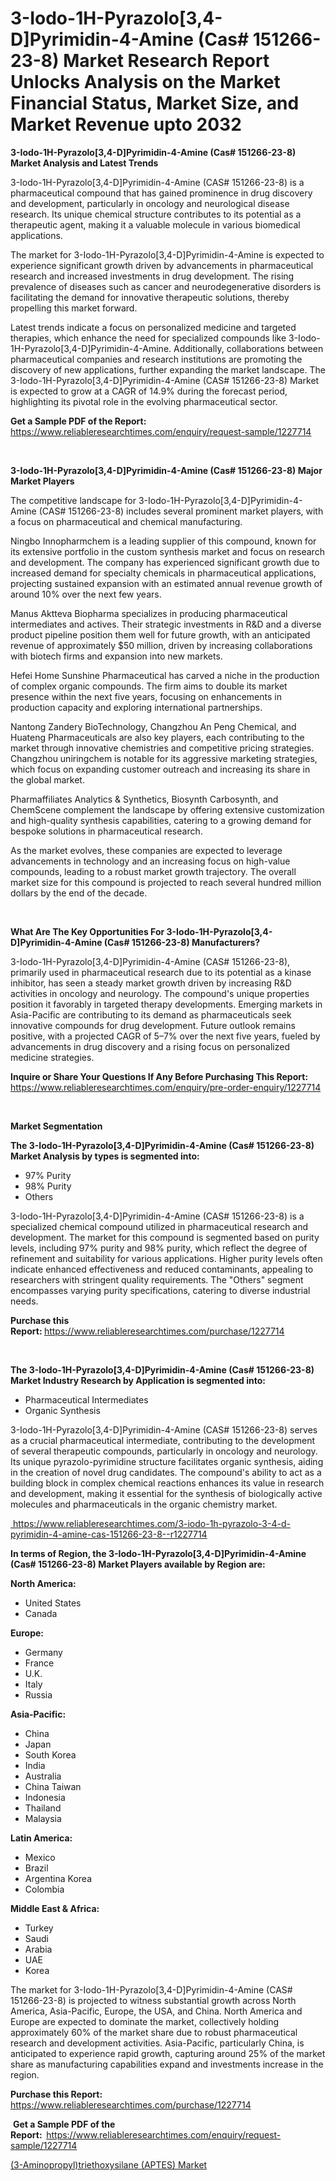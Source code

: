 <p><h1>3-Iodo-1H-Pyrazolo[3,4-D]Pyrimidin-4-Amine (Cas# 151266-23-8) Market Research Report Unlocks Analysis on the Market Financial Status, Market Size, and Market Revenue upto 2032</h1></p><p><strong>3-Iodo-1H-Pyrazolo[3,4-D]Pyrimidin-4-Amine (Cas# 151266-23-8) Market Analysis and Latest Trends</strong></p>
<p><p>3-Iodo-1H-Pyrazolo[3,4-D]Pyrimidin-4-Amine (CAS# 151266-23-8) is a pharmaceutical compound that has gained prominence in drug discovery and development, particularly in oncology and neurological disease research. Its unique chemical structure contributes to its potential as a therapeutic agent, making it a valuable molecule in various biomedical applications. </p><p>The market for 3-Iodo-1H-Pyrazolo[3,4-D]Pyrimidin-4-Amine is expected to experience significant growth driven by advancements in pharmaceutical research and increased investments in drug development. The rising prevalence of diseases such as cancer and neurodegenerative disorders is facilitating the demand for innovative therapeutic solutions, thereby propelling this market forward. </p><p>Latest trends indicate a focus on personalized medicine and targeted therapies, which enhance the need for specialized compounds like 3-Iodo-1H-Pyrazolo[3,4-D]Pyrimidin-4-Amine. Additionally, collaborations between pharmaceutical companies and research institutions are promoting the discovery of new applications, further expanding the market landscape. The 3-Iodo-1H-Pyrazolo[3,4-D]Pyrimidin-4-Amine (CAS# 151266-23-8) Market is expected to grow at a CAGR of 14.9% during the forecast period, highlighting its pivotal role in the evolving pharmaceutical sector.</p></p>
<p><strong>Get a Sample PDF of the Report:&nbsp;</strong> <a href="https://www.reliableresearchtimes.com/enquiry/request-sample/1227714?utm_campaign=3311&utm_medium=2&utm_source=Github&utm_content=ia&utm_term=03042025&utm_id=3-iodo-1h-pyrazolo34-dpyrimidin-4-amine-cas-151266-23-8">https://www.reliableresearchtimes.com/enquiry/request-sample/1227714</a></p>
<p>&nbsp;</p>
<p><strong>3-Iodo-1H-Pyrazolo[3,4-D]Pyrimidin-4-Amine (Cas# 151266-23-8) Major Market Players</strong></p>
<p><p>The competitive landscape for 3-Iodo-1H-Pyrazolo[3,4-D]Pyrimidin-4-Amine (CAS# 151266-23-8) includes several prominent market players, with a focus on pharmaceutical and chemical manufacturing.</p><p>Ningbo Innopharmchem is a leading supplier of this compound, known for its extensive portfolio in the custom synthesis market and focus on research and development. The company has experienced significant growth due to increased demand for specialty chemicals in pharmaceutical applications, projecting sustained expansion with an estimated annual revenue growth of around 10% over the next few years.</p><p>Manus Aktteva Biopharma specializes in producing pharmaceutical intermediates and actives. Their strategic investments in R&D and a diverse product pipeline position them well for future growth, with an anticipated revenue of approximately $50 million, driven by increasing collaborations with biotech firms and expansion into new markets.</p><p>Hefei Home Sunshine Pharmaceutical has carved a niche in the production of complex organic compounds. The firm aims to double its market presence within the next five years, focusing on enhancements in production capacity and exploring international partnerships.</p><p>Nantong Zandery BioTechnology, Changzhou An Peng Chemical, and Huateng Pharmaceuticals are also key players, each contributing to the market through innovative chemistries and competitive pricing strategies. Changzhou uniringchem is notable for its aggressive marketing strategies, which focus on expanding customer outreach and increasing its share in the global market.</p><p>Pharmaffiliates Analytics & Synthetics, Biosynth Carbosynth, and ChemScene complement the landscape by offering extensive customization and high-quality synthesis capabilities, catering to a growing demand for bespoke solutions in pharmaceutical research.</p><p>As the market evolves, these companies are expected to leverage advancements in technology and an increasing focus on high-value compounds, leading to a robust market growth trajectory. The overall market size for this compound is projected to reach several hundred million dollars by the end of the decade.</p></p>
<p>&nbsp;</p>
<p><strong>What Are The Key Opportunities For 3-Iodo-1H-Pyrazolo[3,4-D]Pyrimidin-4-Amine (Cas# 151266-23-8) Manufacturers?</strong></p>
<p><p>3-Iodo-1H-Pyrazolo[3,4-D]Pyrimidin-4-Amine (CAS# 151266-23-8), primarily used in pharmaceutical research due to its potential as a kinase inhibitor, has seen a steady market growth driven by increasing R&D activities in oncology and neurology. The compound's unique properties position it favorably in targeted therapy developments. Emerging markets in Asia-Pacific are contributing to its demand as pharmaceuticals seek innovative compounds for drug development. Future outlook remains positive, with a projected CAGR of 5–7% over the next five years, fueled by advancements in drug discovery and a rising focus on personalized medicine strategies.</p></p>
<p><strong>Inquire or Share Your Questions If Any Before Purchasing This Report:</strong> <a href="https://www.reliableresearchtimes.com/enquiry/pre-order-enquiry/1227714?utm_campaign=3311&utm_medium=2&utm_source=Github&utm_content=ia&utm_term=03042025&utm_id=3-iodo-1h-pyrazolo34-dpyrimidin-4-amine-cas-151266-23-8">https://www.reliableresearchtimes.com/enquiry/pre-order-enquiry/1227714</a></p>
<p>&nbsp;</p>
<p><strong>Market Segmentation</strong></p>
<p><strong>The 3-Iodo-1H-Pyrazolo[3,4-D]Pyrimidin-4-Amine (Cas# 151266-23-8) Market Analysis by types is segmented into:</strong></p>
<p><ul><li>97% Purity</li><li>98% Purity</li><li>Others</li></ul></p>
<p><p>3-Iodo-1H-Pyrazolo[3,4-D]Pyrimidin-4-Amine (CAS# 151266-23-8) is a specialized chemical compound utilized in pharmaceutical research and development. The market for this compound is segmented based on purity levels, including 97% purity and 98% purity, which reflect the degree of refinement and suitability for various applications. Higher purity levels often indicate enhanced effectiveness and reduced contaminants, appealing to researchers with stringent quality requirements. The "Others" segment encompasses varying purity specifications, catering to diverse industrial needs.</p></p>
<p><strong>Purchase this Report:&nbsp;</strong><a href="https://www.reliableresearchtimes.com/purchase/1227714?utm_campaign=3311&utm_medium=2&utm_source=Github&utm_content=ia&utm_term=03042025&utm_id=3-iodo-1h-pyrazolo34-dpyrimidin-4-amine-cas-151266-23-8">https://www.reliableresearchtimes.com/purchase/1227714</a></p>
<p>&nbsp;</p>
<p><strong>The 3-Iodo-1H-Pyrazolo[3,4-D]Pyrimidin-4-Amine (Cas# 151266-23-8) Market Industry Research by Application is segmented into:</strong></p>
<p><ul><li>Pharmaceutical Intermediates</li><li>Organic Synthesis</li></ul></p>
<p><p>3-Iodo-1H-Pyrazolo[3,4-D]Pyrimidin-4-Amine (CAS# 151266-23-8) serves as a crucial pharmaceutical intermediate, contributing to the development of several therapeutic compounds, particularly in oncology and neurology. Its unique pyrazolo-pyrimidine structure facilitates organic synthesis, aiding in the creation of novel drug candidates. The compound's ability to act as a building block in complex chemical reactions enhances its value in research and development, making it essential for the synthesis of biologically active molecules and pharmaceuticals in the organic chemistry market.</p></p>
<p><a href="https://www.reliableresearchtimes.com/3-iodo-1h-pyrazolo-3-4-d-pyrimidin-4-amine-cas-151266-23-8--r1227714?utm_campaign=3311&utm_medium=2&utm_source=Github&utm_content=ia&utm_term=03042025&utm_id=3-iodo-1h-pyrazolo34-dpyrimidin-4-amine-cas-151266-23-8">&nbsp;https://www.reliableresearchtimes.com/3-iodo-1h-pyrazolo-3-4-d-pyrimidin-4-amine-cas-151266-23-8--r1227714</a></p>
<p><strong>In terms of Region, the 3-Iodo-1H-Pyrazolo[3,4-D]Pyrimidin-4-Amine (Cas# 151266-23-8) Market Players available by Region are:</strong></p>
<p>
    <p> <strong> North America: </strong>
        <ul>
            <li>United States</li>
            <li>Canada</li>
        </ul>
        </p> 
    <p> <strong> Europe: </strong>
        <ul>
            <li>Germany</li>
            <li>France</li>
            <li>U.K.</li>
            <li>Italy</li>
            <li>Russia</li>
        </ul>
        </p> 
    <p> <strong> Asia-Pacific: </strong>
        <ul>
            <li>China</li>
            <li>Japan</li>
            <li>South Korea</li>
            <li>India</li>
            <li>Australia</li>
            <li>China Taiwan</li>
            <li>Indonesia</li>
            <li>Thailand</li>
            <li>Malaysia</li>
        </ul>
        </p> 
    <p> <strong> Latin America: </strong>
        <ul>
            <li>Mexico</li>
            <li>Brazil</li>
            <li>Argentina Korea</li>
            <li>Colombia</li>
        </ul>
        </p> 
    <p> <strong> Middle East & Africa: </strong>
        <ul>
            <li>Turkey</li>
            <li>Saudi</li>
            <li>Arabia</li>
            <li>UAE</li>
            <li>Korea</li>
        </ul>
    </p>
    </p>
<p><p>The market for 3-Iodo-1H-Pyrazolo[3,4-D]Pyrimidin-4-Amine (CAS# 151266-23-8) is projected to witness substantial growth across North America, Asia-Pacific, Europe, the USA, and China. North America and Europe are expected to dominate the market, collectively holding approximately 60% of the market share due to robust pharmaceutical research and development activities. Asia-Pacific, particularly China, is anticipated to experience rapid growth, capturing around 25% of the market share as manufacturing capabilities expand and investments increase in the region.</p></p>
<p><strong>Purchase this Report: </strong><a href="https://www.reliableresearchtimes.com/purchase/1227714?utm_campaign=3311&utm_medium=2&utm_source=Github&utm_content=ia&utm_term=03042025&utm_id=3-iodo-1h-pyrazolo34-dpyrimidin-4-amine-cas-151266-23-8">https://www.reliableresearchtimes.com/purchase/1227714</a></p>
<p>&nbsp;<strong>Get a Sample PDF of the Report:&nbsp;&nbsp;</strong><a href="https://www.reliableresearchtimes.com/enquiry/request-sample/1227714?utm_campaign=3311&utm_medium=2&utm_source=Github&utm_content=ia&utm_term=03042025&utm_id=3-iodo-1h-pyrazolo34-dpyrimidin-4-amine-cas-151266-23-8">https://www.reliableresearchtimes.com/enquiry/request-sample/1227714</a></p>
<p><strong></strong></p>
<p><p><a href="https://github.com/kmettjanksj7/Market-Research-Report-List-1/blob/main/3-aminopropyltriethoxysilane-aptes-market.md?utm_campaign=3311&utm_medium=2&utm_source=Github&utm_content=ia&utm_term=03042025&utm_id=3-iodo-1h-pyrazolo34-dpyrimidin-4-amine-cas-151266-23-8">(3-Aminopropyl)triethoxysilane (APTES) Market</a></p></p>